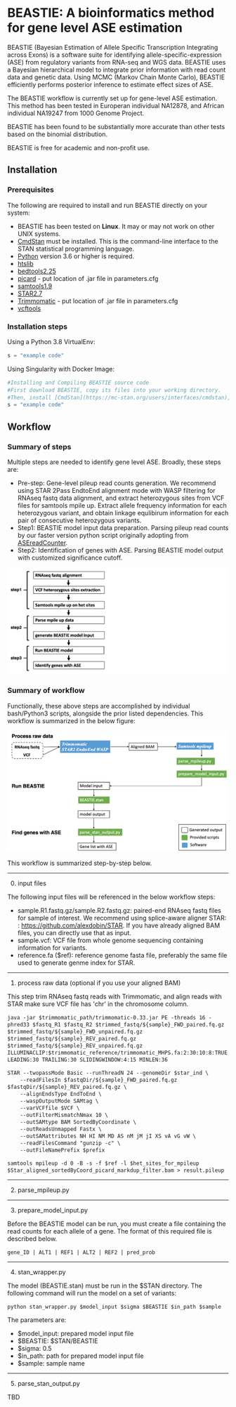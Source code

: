 # BEASTIE: A bioinformatics method for gene level ASE estimation
BEASTIE (Bayesian Estimation of Allele Specific Transcription Integrating across Exons) is a software suite for identifying allele-specific-expression (ASE) from regulatory variants from RNA-seq and WGS data.
BEASTIE uses a Bayesian hierarchical model to integrate prior information with read count data and genetic data. Using MCMC (Markov Chain Monte Carlo), BEASTIE efficiently performs posterior inference to estimate effect sizes of ASE. <br>

The BEASTIE workflow is currently set up for gene-level ASE estimation. This method has been tested in Europeran individual NA12878, and African individual NA19247 from 1000 Genome Project. 

BEASTIE has been found to be substantially more accurate than other tests based on the binomial distribution.

BEASTIE is free for academic and non-profit use.

## Installation
### Prerequisites
The following are required to install and run BEASTIE directly on your system:
* BEASTIE has been tested on **Linux**. It may or may not work on other UNIX systems.
* [CmdStan](https://mc-stan.org/users/interfaces/cmdstan) must be installed.  This is the command-line interface to the STAN statistical programming language.
* [Python](https://www.python.org/downloads/release/python-360/) version 3.6 or higher is required.
* [htslib](https://www.htslib.org/)
* [bedtools2.25](https://bedtools.readthedocs.io/en/latest/content/installation.html)
* [picard](https://broadinstitute.github.io/picard/) - put location of .jar file in parameters.cfg
* [samtools1.9](https://github.com/samtools/samtools)
* [STAR2.7](https://github.com/alexdobin/STAR)
* [Trimmomatic](https://github.com/usadellab/Trimmomatic) - put location of .jar file in parameters.cfg
* [vcftools](https://vcftools.github.io/)

### Installation steps

Using a Python 3.8 VirtualEnv:
```python
s = "example code"
```
Using Singularity with Docker Image:
```python
#Installing and Compiling BEASTIE source code
#First download BEASTIE, copy its files into your working directory.
#Then, install [CmdStan](https://mc-stan.org/users/interfaces/cmdstan), and set the environment variable $STAN to the directory where CmdStan has been installed. 
s = "example code"
```

## Workflow
### Summary of steps
Multiple steps are needed to identify gene level ASE. Broadly, these steps are:

* Pre-step: Gene-level pileup read counts generation. We recommend using STAR 2Pass EndtoEnd alignment mode with WASP filtering for RNAseq fastq data alignment, and extract heterozygous sites from VCF files for samtools mpile up. Extract allele frequency information for each heterozygous variant, and obtain linkage equlibirum information for each pair of consecutive heterozygous variants. 
* Step1: BEASTIE model input data preparation. Parsing pileup read counts by our faster version python script originally adopting from [ASEreadCounter](https://github.com/gimelbrantlab/ASEReadCounter_star). 
* Step2: Identification of genes with ASE. Parsing BEASTIE model output with customized significance cutoff.

![alt text](workflow_figure/steps.png "steps")

### Summary of workflow

Functionally, these above steps are accomplished by individual bash/Python3 scripts, alongside the prior listed dependencies. This workflow is summarized in the below figure:

![alt text](workflow_figure/workflow_new.png "workflow")
 
This workflow is summarized step-by-step below. 
  
----------------------------------------
0. input files

The following input files will be referenced in the below workflow steps:
* sample.R1.fastq.gz/sample.R2.fastq.gz: paired-end RNAseq fastq files for sample of interest. We recommend using splice-aware aligner STAR: : https://github.com/alexdobin/STAR. If you have already aligned BAM files, you can directly use that as input.
* sample.vcf: VCF file from whole genome sequencing containing information for variants.
* reference.fa ($ref): reference genome fasta file, preferably the same file used to generate genme index for STAR.

----------------------------------------
1. process raw data (optional if you use your aligned BAM)

This step trim RNAseq fastq reads with Trimmomatic, and align reads with STAR 
make sure VCF file has 'chr' in the chromosome column.
```
java -jar $trimmomatic_path/trimmomatic-0.33.jar PE -threads 16 -phred33 $fastq_R1 $fastq_R2 $trimmed_fastq/${sample}_FWD_paired.fq.gz $trimmed_fastq/${sample}_FWD_unpaired.fq.gz $trimmed_fastq/${sample}_REV_paired.fq.gz $trimmed_fastq/${sample}_REV_unpaired.fq.gz ILLUMINACLIP:$trimmomatic_reference/trimmomatic_MHPS.fa:2:30:10:8:TRUE LEADING:30 TRAILING:30 SLIDINGWINDOW:4:15 MINLEN:36
```

```
STAR --twopassMode Basic --runThreadN 24 --genomeDir $star_ind \
    --readFilesIn $fastqDir/${sample}_FWD_paired.fq.gz $fastqDir/${sample}_REV_paired.fq.gz \
    --alignEndsType EndToEnd \
    --waspOutputMode SAMtag \
    --varVCFfile $VCF \
    --outFilterMismatchNmax 10 \
    --outSAMtype BAM SortedByCoordinate \
    --outReadsUnmapped Fastx \
    --outSAMattributes NH HI NM MD AS nM jM jI XS vA vG vW \
    --readFilesCommand "gunzip -c" \
    --outFileNamePrefix $prefix
```

```
samtools mpileup -d 0 -B -s -f $ref -l $het_sites_for_mpileup $Star_aligned_sortedByCoord_picard_markdup_filter.bam > result.pileup
```
----------------------------------------
2. parse_mpileup.py

----------------------------------------
3. prepare_model_input.py

Before the BEASTIE model can be run, you must create a file containing the read counts for each allele of a gene.  The format of this required file is described below.
```
gene_ID | ALT1 | REF1 | ALT2 | REF2 | pred_prob
```
----------------------------------------
4. stan_wrapper.py

The model (BEASTIE.stan) must be run in the $STAN directory.  The following command will run the model on a set of variants:
```
python stan_wrapper.py $model_input $sigma $BEASTIE $in_path $sample
```
The parameters are:
* $model_input: prepared model input file
* $BEASTIE: $STAN/BEASTIE
* $sigma: 0.5
* $in_path: path for prepared model input file
* $sample: sample name

----------------------------------------
5. parse_stan_output.py

TBD

